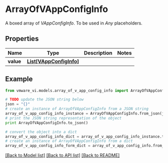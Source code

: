 # ArrayOfVAppConfigInfo

A boxed array of *VAppConfigInfo*. To be used in *Any* placeholders. 

## Properties
Name | Type | Description | Notes
------------ | ------------- | ------------- | -------------
**value** | [**List[VAppConfigInfo]**](VAppConfigInfo.md) |  | 

## Example

```python
from vmware_vi.models.array_of_v_app_config_info import ArrayOfVAppConfigInfo

# TODO update the JSON string below
json = "{}"
# create an instance of ArrayOfVAppConfigInfo from a JSON string
array_of_v_app_config_info_instance = ArrayOfVAppConfigInfo.from_json(json)
# print the JSON string representation of the object
print ArrayOfVAppConfigInfo.to_json()

# convert the object into a dict
array_of_v_app_config_info_dict = array_of_v_app_config_info_instance.to_dict()
# create an instance of ArrayOfVAppConfigInfo from a dict
array_of_v_app_config_info_form_dict = array_of_v_app_config_info.from_dict(array_of_v_app_config_info_dict)
```
[[Back to Model list]](../README.md#documentation-for-models) [[Back to API list]](../README.md#documentation-for-api-endpoints) [[Back to README]](../README.md)


